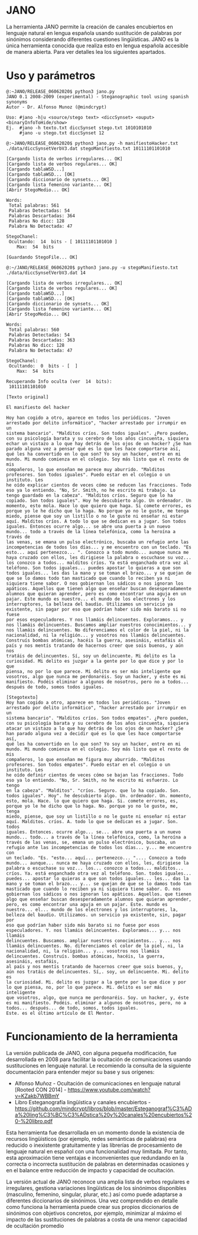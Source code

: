 # JANO

La herramienta JANO permite la creación de canales encubiertos en lenguaje natural en lengua española usando sustitución de palabras por sinónimos considerando diferentes cuestiones lingüísticas. JANO es la única herramienta conocida que realiza esto en lengua española accesible de manera abierta. Para ver detalles lea los siguientes apartados.

# Uso y parámetros

```
@:~JANO/RELEASE_06062020$ python3 jano.py
JANO 0.1 2008-2009 (experimental) - Steganographic tool using spanish synonyms
Autor - Dr. Alfonso Munoz (@mindcrypt)

Uso: #jano -h|u <source/stego text> <diccSynset> <ouput> <binaryInfoToHide/show>
Ej.  #jano -h texto.txt diccSynset stego.txt 1010101010
     #jano -u stego.txt diccSynset 12
```
```
@:~JANO/RELEASE_06062020$ python3 jano.py -h manifiestoHacker.txt ./data/diccSynsetVerbV3.dat stegoManifiesto.txt 10111101101010
 
[Cargando lista de verbos irregulares... OK]
[Cargando lista de verbos regulares... OK]
[Cargando tablaWSD...]
[Cargando tablaWSD... [OK]
[Cargando diccionario de synsets... OK]
[Cargando lista femenino variante... OK]
[Abrir StegoMedio... OK]

Words:
 Total palabras: 561
 Palabras Detectadas: 54
 Palabras Descartadas: 364
 Palabras No dicc: 128
 Palabra No Detectada: 47

StegoChanel:
 Ocultando:  14  bits - [ 10111101101010 ]
    Max:  54  bits
              
[Guardando StegoFile... OK]
```
```
@:~/JANO/RELEASE_06062020$ python3 jano.py -u stegoManifiesto.txt ./data/diccSynsetVerbV3.dat 14
 
[Cargando lista de verbos irregulares... OK]
[Cargando lista de verbos regulares... OK]
[Cargando tablaWSD...]
[Cargando tablaWSD... [OK]
[Cargando diccionario de synsets... OK]
[Cargando lista femenino variante... OK]
[Abrir StegoMedio... OK]

Words:
 Total palabras: 560
 Palabras Detectadas: 54
 Palabras Descartadas: 363
 Palabras No dicc: 128
 Palabra No Detectada: 47

StegoChanel:
 Ocultando:  0  bits - [  ]
    Max:  54  bits

Recuperando Info oculta (ver  14  bits):
 10111101101010
```
```
[Texto original]

El manifiesto del hacker

Hoy han cogido a otro, aparece en todos los periódicos. "Joven arrestado por delito informático", "hacker arrestado por irrumpir en un 
sistema bancario". "Malditos críos. Son todos iguales". ¿Pero pueden, con su psicología barata y su cerebro de los años cincuenta, siquiera 
echar un vistazo a lo que hay detrás de los ojos de un hacker? ¿Se han parado alguna vez a pensar qué es lo que les hace comportarse así, 
qué les ha convertido en lo que son? Yo soy un hacker, entre en mi mundo. Mi mundo comienza en el colegio. Soy más listo que el resto de mis
compañeros, lo que enseñan me parece muy aburrido. "Malditos profesores. Son todos iguales". Puedo estar en el colegio o un instituto. Les 
he oído explicar cientos de veces cómo se reducen las fracciones. Todo eso ya lo entiendo. "No, Sr. Smith, no he escrito mi trabajo. Lo 
tengo guardado en la cabeza". "Malditos críos. Seguro que lo ha copiado. Son todos iguales". Hoy he descubierto algo. Un ordenador. Un
momento, esto mola. Hace lo que quiero que haga. Si comete errores, es porque yo le he dicho que lo haga. No porque yo no le guste, me tenga
miedo, piense que soy un listillo o no le guste ni enseñar ni estar aquí. Malditos críos. A todo lo que se dedican es a jugar. Son todos 
iguales. Entonces ocurre algo... se abre una puerta a un nuevo mundo... todo a través de la línea telefónica, como la heroína a través de 
las venas, se emana un pulso electrónico, buscaba un refugio ante las incompetencias de todos los días... y me encuentro con un teclado. "Es
esto... aquí pertenezco... ". Conozco a todo mundo... aunque nunca me haya cruzado con ellos, les dirigiese la palabra o escuchase su voz...
los conozco a todos... malditos críos. Ya está enganchado otra vez al teléfono. Son todos iguales... puedes apostar lo quieras a que son 
todos iguales... les das la mano y se toman el brazo... y se quejan de que se lo damos todo tan masticado que cuando lo reciben ya ni 
siquiera tiene sabor. O nos gobiernan los sádicos o nos ignoran los apáticos. Aquellos que tienen algo que enseñar buscan desesperadamente
alumnos que quieran aprender, pero es como encontrar una aguja en un pajar. Este mundo es nuestro... el mundo de los electrones y los 
interruptores, la belleza del baudio. Utilizamos un servicio ya existente, sin pagar por eso que podrían haber sido más barato si no fuese 
por esos especuladores. Y nos llamáis delincuentes. Exploramos... y nos llamáis delincuentes. Buscamos ampliar nuestros conocimientos... y 
nos llamáis delincuentes. No diferenciamos el color de la piel, ni la nacionalidad, ni la religión... y vosotros nos llamáis delincuentes. 
Construís bombas atómicas, hacéis la guerra, asesináis, estafáis al país y nos mentís tratando de hacernos creer que sois buenos, y aún nos
tratáis de delincuentes. Sí, soy un delincuente. Mi delito es la curiosidad. Mi delito es juzgar a la gente por lo que dice y por lo que
piensa, no por lo que parece. Mi delito es ser más inteligente que vosotros, algo que nunca me perdonaréis. Soy un hacker, y éste es mi 
manifiesto. Podéis eliminar a algunos de nosotros, pero no a todos...  después de todo, somos todos iguales.
```
```
[Stegotexto]
Hoy han cogido a otro, aparece en todos los periódicos. "Joven arrestado por delito informático", "hacker arrestado por irrumpir en un
sistema bancario". "Malditos críos. Son todos empates". ¿Pero pueden, con su psicología barata y su cerebro de los años cincuenta, siquiera
atacar un vistazo a lo que hay detrás de los ojos de un hacker? ¿Se han parado alguna vez a decidir qué es lo que les hace comportarse así,
qué les ha convertido en lo que son? Yo soy un hacker, entre en mi mundo. Mi mundo comienza en el colegio. Soy más listo que el resto de mis
compañeros, lo que enseñan me figura muy aburrido. "Malditos profesores. Son todos empates". Puedo estar en el colegio o un instituto. Les
he oído definir cientos de veces cómo se bajan las fracciones. Todo eso ya lo entiendo. "No, Sr. Smith, no he escrito mi esfuerzo. Lo tengo
en la cabeza". "Malditos". "críos. Seguro. que lo ha copiado. Son. todos iguales". Hoy". he descubierto algo. Un. ordenador. Un. momento,
esto, mola. Hace. lo que quiero que haga. Si. comete errores, es, porque yo le he dicho que lo haga. No. porque yo no le guste, me, tenga 
miedo, piense, que soy un listillo o no le guste ni enseñar ni estar aquí. Malditos. críos. A. todo lo que se dedican es a jugar. Son. todos
iguales. Entonces. ocurre algo... se... abre una puerta a un nuevo mundo... todo... a través de la línea telefónica, como, la heroína a
través de las venas, se, emana un pulso electrónico, buscaba, un refugio ante las incompetencias de todos los días... y... me encuentro con 
un teclado. "Es. "esto... aquí... pertenezco... ".... Conozco a todo mundo... aunque... nunca me haya cruzado con ellos, les, dirigiese la
palabra o escuchase su voz... los... conozco a todos... malditos... críos. Ya. está enganchado otra vez al teléfono. Son. todos iguales...
puedes... apostar lo quieras a que son todos iguales... les... das la mano y se toman el brazo... y... se quejan de que se lo damos todo tan
masticado que cuando lo reciben ya ni siquiera tiene sabor. O. nos gobiernan los sádicos o nos ignoran los apáticos. Aquellos. que tienen
algo que enseñar buscan desesperadamente alumnos que quieran aprender, pero, es como encontrar una aguja en un pajar. Este. mundo es 
nuestro... el... mundo de los electrones y los interruptores, la, belleza del baudio. Utilizamos. un servicio ya existente, sin, pagar por 
eso que podrían haber sido más barato si no fuese por esos especuladores. Y. nos llamáis delincuentes. Exploramos... y... nos llamáis 
delincuentes. Buscamos. ampliar nuestros conocimientos... y... nos llamáis delincuentes. No. diferenciamos el color de la piel, ni, la 
nacionalidad, ni, la religión... y... vosotros nos llamáis delincuentes. Construís. bombas atómicas, hacéis, la guerra, asesináis, estafáis,
al país y nos mentís tratando de hacernos creer que sois buenos, y, aún nos tratáis de delincuentes. Sí,. soy, un delincuente. Mi. delito es
la curiosidad. Mi. delito es juzgar a la gente por lo que dice y por lo que piensa, no, por lo que parece. Mi. delito es ser más inteligente
que vosotros, algo, que nunca me perdonaréis. Soy. un hacker, y, éste es mi manifiesto. Podéis. eliminar a algunos de nosotros, pero, no a 
todos... después... de todo, somos, todos iguales. 
Este. es el último artículo de El Mentor. 
```
# Funcionamiento de la herramienta

La versión publicada de JANO, con alguna pequeña modificación, fue desarrollada en 2008 para facilitar la ocultación de comunicaciones usando sustituciones en lenguaje natural. Le recomiendo la consulta de la siguiente documentación para entender mejor su base y sus orígenes:

- Alfonso Muñoz - Ocultación de comunicaciones en lenguaje natural [Rooted CON 2014] - https://www.youtube.com/watch?v=KZakb7WBBmY
- Libro Esteganografía lingüística y canales encubiertos - https://github.com/mindcrypt/libros/blob/master/Esteganograf%C3%ADa%20ling%C3%BC%C3%ADstica%20y%20canales%20encubiertos%20-%20libro.pdf

Esta herramienta fue desarrollada en un momento donde la existencia de recursos lingüísticos (por ejemplo, redes semánticas de palabras) era reducido o inexistente gratuitamente y las librerías de procesamiento de lenguaje natural en español con una funcionalidad muy limitada. Por tanto, esta aproximación tiene ventajas e inconvenientes que redundando en la correcta o incorrecta sustitución de palabras en determinadas ocasiones y en el balance entre reducción de impacto y capacidad de ocultación.

La versión actual de JANO reconoce una amplia lista de verbos regulares e irregulares, gestiona variaciones lingüísticas de los sinónimos disponibles (masculino, femenino, singular, plurar, etc.) así como puede adaptarse a diferentes diccionarios de sinónimos. Una vez comprendido en detalle como funciona la herramienta puede crear sus propios diccionarios de sinónimos con objetivos concretos, por ejemplo, minimizar al máximo el impacto de las sustituciones de palabras a costa de una menor capacidad de ocultación promedio

